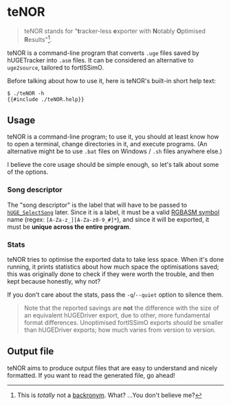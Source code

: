 # teNOR

> teNOR stands for "**t**racker-less **e**xporter with **N**otably **O**ptimised **R**esults"[^backronym].

teNOR is a command-line program that converts `.uge` files saved by hUGETracker into `.asm` files.
It can be considered an alternative to `uge2source`, tailored to fortISSimO.

Before talking about how to use it, here is teNOR's built-in short help text:

```console
$ ./teNOR -h
{{#include ./teNOR.help}}
```

[^backronym]: This is *totally* not a [backronym](https://en.wikipedia.org/wiki/Backronym). What? ...You don't believe me?

## Usage

teNOR is a command-line program; to use it, you should at least know how to open a terminal, change directories in it, and execute programs.
(An alternative might be to use `.bat` files on Windows / `.sh` files anywhere else.)

I believe the core usage should be simple enough, so let's talk about some of the options.

### Song descriptor

The "song descriptor" is the label that will have to be passed to [`hUGE_SelectSong`](./integration.md) later.
Since it is a label, it must be a valid [RGBASM symbol](https://rgbds.gbdev.io/docs/v0.6.1/rgbasm.5/#SYMBOLS) name (regex: `[A-Za-z_][A-Za-z0-9_#]*`), and since it will be exported, it must be **unique across the entire program**.

### Stats

teNOR tries to optimise the exported data to take less space.
When it's done running, it prints statistics about how much space the optimisations saved; this was originally done to check if they were worth the trouble, and then kept because honestly, why not?

If you don't care about the stats, pass the `-q`/`--quiet` option to silence them.

> Note that the reported savings are **not** the difference with the size of an equivalent hUGEDriver export, due to other, more fundamental format differences.
> Unoptimised fortISSimO exports *should* be smaller than hUGEDriver exports; how much varies from version to version.

## Output file

teNOR aims to produce output files that are easy to understand and nicely formatted.
If you want to read the generated file, go ahead!
